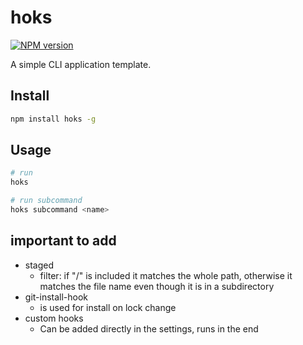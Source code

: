 # hoks

[![NPM version](https://img.shields.io/npm/v/hoks?color=%23c53635&label=%20)](https://www.npmjs.com/package/hoks)

A simple CLI application template.

## Install

```bash
npm install hoks -g
```

## Usage

```bash
# run
hoks

# run subcommand
hoks subcommand <name>
```

## important to add

-   staged
    -   filter: if "/" is included it matches the whole path, otherwise it matches the file name even though it is in a subdirectory
-   git-install-hook
    -   is used for install on lock change
-   custom hooks
    -   Can be added directly in the settings, runs in the end
